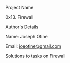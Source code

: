 Project Name

0x13. Firewall

Author's Details

Name: Joseph Otine

Email: joeotine@gmail.com

Solutions to tasks on Firewall
